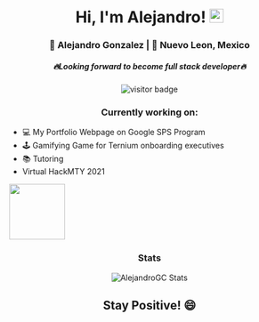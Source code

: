 <h1 align="center"> Hi, I'm Alejandro! <img src="https://media.giphy.com/media/hvRJCLFzcasrR4ia7z/giphy.gif" width="25px"> </h1>

<div align="center">
	<h3>🧍 Alejandro Gonzalez | 📍 Nuevo Leon, Mexico</h3>
	<h5><i>🔥Looking forward to become full stack developer🔥</i></h5>
</div>

<div align="center">
	<img src="https://visitor-badge.glitch.me/badge?page_id=${your.username}.${your.repo.id}." alt="visitor badge"/>
</div>

<h3 align="center">Currently working on:</h3>
<div>
	<div>
	<ul>
		<li>💻 My Portfolio Webpage on Google SPS Program</li>
		<li>🕹️ Gamifying Game for Ternium onboarding executives</li>
		<li>📚 Tutoring</li>
		<li> Virtual HackMTY 2021</li>
	</ul>
	</div>
	<div>
		<img src="https://media.giphy.com/media/dYldkmQJkb1BLM4bIw/source.gif" width="100px">
	</div>
</div>


<div align="center">
	<h3>Stats</h3>
	<img alt="AlejandroGC Stats" src="https://github-readme-stats.vercel.app/api/top-langs/?username=AlejandroGC&show_icons=true&hide_border=true">
</div>

<h2 align="center"> Stay Positive! 😄</h2>




